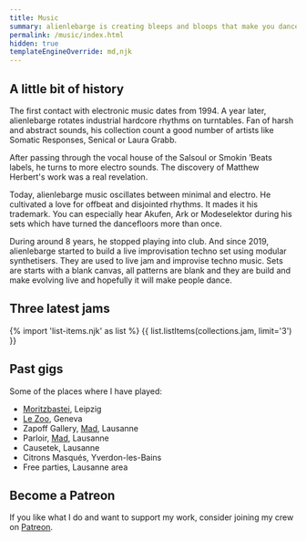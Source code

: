 ```yaml
---
title: Music
summary: alienlebarge is creating bleeps and bloops that make you dance
permalink: /music/index.html
hidden: true
templateEngineOverride: md,njk
---
```


## A little bit of history

The first contact with electronic music dates from 1994. A year later, alienlebarge rotates industrial hardcore rhythms on turntables. Fan of harsh and abstract sounds, his collection count a good number of artists like Somatic Responses, Senical or Laura Grabb.

After passing through the vocal house of the Salsoul or Smokin ’Beats labels, he turns to more electro sounds. The discovery of Matthew Herbert's work was a real revelation.

Today, alienlebarge music oscillates between minimal and electro. He cultivated a love for offbeat and disjointed rhythms. It mades it his trademark. You can especially hear Akufen, Ark or Modeselektor during his sets which have turned the dancefloors more than once.

During around 8 years, he stopped playing into club. And since 2019, alienlebarge started to build a live improvisation techno set using modular synthetisers.
They are used to live jam and improvise techno music. Sets are starts with a blank canvas, all patterns are blank and they are build and make evolving live and hopefully it will make people dance.

## Three latest jams

{% import 'list-items.njk' as list %}
{{ list.listItems(collections.jam, limit='3') }}

## Past gigs

Some of the places where I have played:

- [Moritzbastei](https://www.moritzbastei.de/), Leipzig
- [Le Zoo](https://lezoo.ch), Geneva
- Zapoff Gallery, [Mad](https://www.mad.club), Lausanne
- Parloir, [Mad](https://www.mad.club), Lausanne
- Causetek, Lausanne
- Citrons Masqués, Yverdon-les-Bains
- Free parties, Lausanne area

## Become a Patreon

If you like what I do and want to support my work, consider joining my crew on [Patreon](https://www.patreon.com/bePatron?u=10910199).
